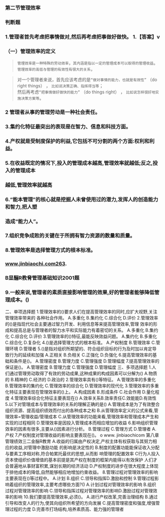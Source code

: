 ### 第二节管理效率
### 判断题
### 1.管理者首先考虑把事情做对,然后再考虑把事做好做快。 1.【答案】v
### （一）管理效率的定义
>   `管理效率是一种特殊的劳动效率`，`其内涵是指以一定的管理成本可以取得的管理收益`。
`管理效率的高低与管理的有效性有很大的关系`，

>   对一个管理者来说，首先应该考虑的是`“做对事情的能力，也就是有效性”` （do right things） ， `比如说决策正确、指挥得当等`；                    
然后再考虑`“把事情做好做快的能力”` （do things right） ， `比如说怎样很好地实施决策方案等`。

### 2 管理者从事的管理劳动是一种社会责任。
### 3.集约化特征最突出的表现是在智力、信息和科技方面。
### 4.产权就是受制度保护的利益,它包括不可分割的两个方面:权利和利益。
### 5.在收益既定的情况下,投入的管理成本越高,管理效率就越低;反之,投入的管理成本
### 越低,管理效率就越高
### 6.“能本管理”的核心就是挖掘人未曾使用过的潜力,发挥人的创造能力和智力,把人塑
### 造成“能力人”。
### 7.组织竞争成败的关键在于所拥有智力资源的数量和质量。
### 8.管理效率是选择管理方式的根本标准。
### www.jinbiaochi.com263.
### B显酾R教脅管理基础知识2001题
### 9.一般来说,管理者的素质直接影响管理的效果,好的管理者能够降低管理成本。()
二、单项选择题
1.管理效率的()要求人们在提高管理效率的同时,应扩大视野,关注管理效率带来的
各种社会作用。
A.多重化
B.集约化
C.综合化
D.评价
2.管理效率的()是指现代社会主要通过智力开发、利用信息等来提高管理效率,管理
效率的形成和提高总是与管理者的智力水平和实际能力有着密切的关系。
A.多重化
B.集约化
C.综合化
D.评价
3.管理效率的()特征,最能反映效益问题。
A.集约化
B.多重化
C.综合化
D.复杂化
4.()是选择管理方式的根本标准。
A.产权制度
B.管理效率
C.管理环境
D.管理者
5.()是指对组织所期望的、符合组织目标的行为及时加以肯定导致行为的延续和加强
A.正相关
B.负相关
C.正强化
D.负强化
6.提高管理效率的基础和条件是()。
A.管理密度
B.管理力度
C.管理强度
D.管理幅度
7.提高管理效率的保证是()。
A.管理密度
B.管理力度
C.管理强度
D.管理幅度
三、多项选择题
1.人们通过管理劳动取得了有效的劳动成果,这种成果的构成因素可以分解为()
A.物质的
B.精神的
C.经济的
D.政治的
2.管理效率具有()等特征。
A.管理效率的多重化
B.管理效率的集约化
C.管理效率的综合化
D.管理效率的现代化
3.管理效率的多重化特征主要表现在管理效率的()上。
A.构成因素
B.形成条件
C.社会作用
D.量化程度
4.管理效率综合化特征主要表现在()
A.效率关系B.效率责任C.效能能D.有效性
5.以下对管理成本与管理效率的关系的理解正确的是()
A.管理成本是为了有效整合组织资源、提高组织绩效而付出的各种成本之和
B.从管理效率定义的公式来看,管理效率=管理收益/管理成本
C.从管理效率的功能来看,管理效率和管理成本产生和实现的过程相同
D.管理效率是因投入管理成本而相应增加的收益
6.影响组织管理效率的因素有很多,主要从()因素进行分析。
B.管理过程
C.管理方式
D.管理者
A.产权
7.产权制度对管理收益的影响主要表现在()。
o www. jinbiaochicom
第八章管理绩效三二金酾R教育
A.收益的归属由产权决定,产权主体有权获取与其努力相应的收益,对管理中激励功能
的影响是决定性的
B.制度的配置功能能保证收入分配与要素工序相对称,符合帕累托最优的思想,从而影
响管理的配置效率
C行为人投入资本使组织价值增值的基本前提是其产权在制度的框架内能得以有效保护
人们才会普遍地从事财富积累,谋划长期的经济活动
D.产权制度的进步在很大程度上体现于排他成本的降低,自然能够相应地增加约束收益。
8.管理过程对管理效率的影响主要表现在()等过程中。
A.计划
B.组织
C.领导和指挥D.激励和控制
9.管理过程影响着组织的管理效率,主要考虑哪些方面?()
A.计划过程对管理效率的影响
B.组织过程对管理效率的影响
C.领导和指挥过程对管理效率的影响D.激励过程对管理效率的影响
10.我们要提高管理效率,必须()。
A.进行产权改革,完善治理结构
B.通过引导和改变人的行为,使其向组织所希望的方向发展
C.提高管理密度和强度,增强管理过程的力度
D.完善市打场结构,培养素质高、能力强的管理者







